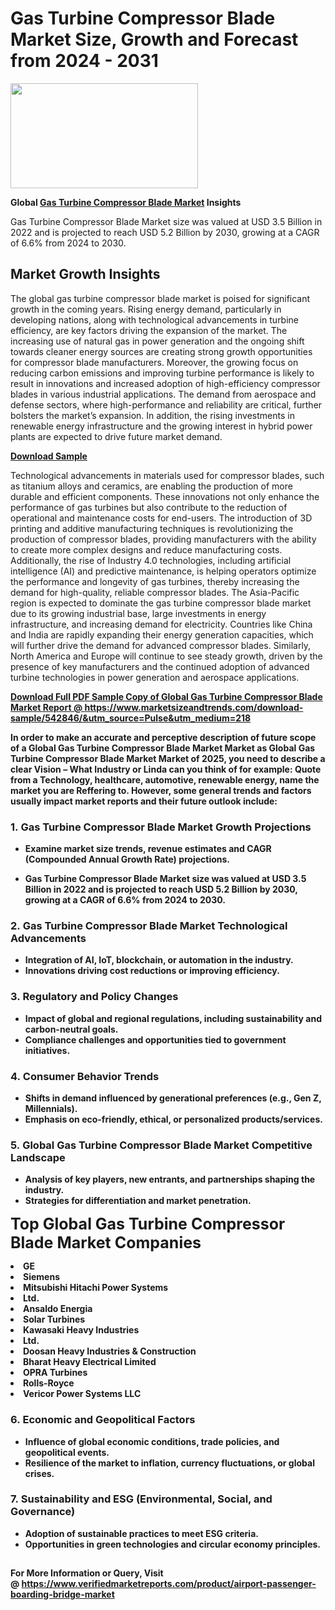 <H1>Gas Turbine Compressor Blade Market Size, Growth and Forecast from 2024 - 2031</H1><img class="aligncenter size-medium wp-image-584254" src="https://thirdeyenews.in/wp-content/uploads/2024/09/Global-Market-Research-300x168.jpeg" alt="" width="300" height="168" /><p><strong>Global&nbsp;<a href="https://www.marketsizeandtrends.com/download-sample/542846/&amp;utm_source=Pulse&amp;utm_medium=218">Gas Turbine Compressor Blade Market</a> Insights</strong></p><p>Gas Turbine Compressor Blade Market size was valued at USD 3.5 Billion in 2022 and is projected to reach USD 5.2 Billion by 2030, growing at a CAGR of 6.6% from 2024 to 2030.</p><p><h2>Market Growth Insights</h2> <p>The global gas turbine compressor blade market is poised for significant growth in the coming years. Rising energy demand, particularly in developing nations, along with technological advancements in turbine efficiency, are key factors driving the expansion of the market. The increasing use of natural gas in power generation and the ongoing shift towards cleaner energy sources are creating strong growth opportunities for compressor blade manufacturers. Moreover, the growing focus on reducing carbon emissions and improving turbine performance is likely to result in innovations and increased adoption of high-efficiency compressor blades in various industrial applications. The demand from aerospace and defense sectors, where high-performance and reliability are critical, further bolsters the market’s expansion. In addition, the rising investments in renewable energy infrastructure and the growing interest in hybrid power plants are expected to drive future market demand.</p> <p><strong><a href="#">Download Sample</a></strong></p> <p>Technological advancements in materials used for compressor blades, such as titanium alloys and ceramics, are enabling the production of more durable and efficient components. These innovations not only enhance the performance of gas turbines but also contribute to the reduction of operational and maintenance costs for end-users. The introduction of 3D printing and additive manufacturing techniques is revolutionizing the production of compressor blades, providing manufacturers with the ability to create more complex designs and reduce manufacturing costs. Additionally, the rise of Industry 4.0 technologies, including artificial intelligence (AI) and predictive maintenance, is helping operators optimize the performance and longevity of gas turbines, thereby increasing the demand for high-quality, reliable compressor blades. The Asia-Pacific region is expected to dominate the gas turbine compressor blade market due to its growing industrial base, large investments in energy infrastructure, and increasing demand for electricity. Countries like China and India are rapidly expanding their energy generation capacities, which will further drive the demand for advanced compressor blades. Similarly, North America and Europe will continue to see steady growth, driven by the presence of key manufacturers and the continued adoption of advanced turbine technologies in power generation and aerospace applications. <p><strong><a href="#"></p><p><span class=""><strong>Download Full PDF Sample Copy of Global Gas Turbine Compressor Blade Market Report</strong> @ <a href="https://www.marketsizeandtrends.com/download-sample/542846/&amp;utm_source=Pulse&amp;utm_medium=218" target="_blank">https://www.marketsizeandtrends.com/download-sample/542846/&amp;utm_source=Pulse&amp;utm_medium=218</a></span></p><p>In order to make an accurate and perceptive description of future scope of a Global&nbsp;Gas Turbine Compressor Blade Market Market as Global&nbsp;Gas Turbine Compressor Blade Market Market of 2025, you need to describe a clear Vision &ndash; What Industry or Linda can you think of for example: Quote from a Technology, healthcare, automotive, renewable energy, name the market you are Reffering to. However, some general trends and factors usually impact market reports and their future outlook include:</p><h3>1.&nbsp;<strong>Gas Turbine Compressor Blade Market Growth Projections</strong></h3><ul><li>Examine market size trends, revenue estimates and CAGR (Compounded Annual Growth Rate) projections.</li><li><p>Gas Turbine Compressor Blade Market size was valued at USD 3.5 Billion in 2022 and is projected to reach USD 5.2 Billion by 2030, growing at a CAGR of 6.6% from 2024 to 2030.</p></li></ul><h3>2.&nbsp;<strong>Gas Turbine Compressor Blade Market Technological Advancements</strong></h3><ul><li>Integration of AI, IoT, blockchain, or automation in the industry.</li><li>Innovations driving cost reductions or improving efficiency.</li></ul><h3>3.&nbsp;<strong>Regulatory and Policy Changes</strong></h3><ul><li>Impact of global and regional regulations, including sustainability and carbon-neutral goals.</li><li>Compliance challenges and opportunities tied to government initiatives.</li></ul><h3>4.&nbsp;<strong>Consumer Behavior Trends</strong></h3><ul><li>Shifts in demand influenced by generational preferences (e.g., Gen Z, Millennials).</li><li>Emphasis on eco-friendly, ethical, or personalized products/services.</li></ul><h3>5.&nbsp;<strong>Global Gas Turbine Compressor Blade Market Competitive Landscape</strong></h3><ul><li>Analysis of key players, new entrants, and partnerships shaping the industry.</li><li>Strategies for differentiation and market penetration.</li></ul><p data-pm-slice="1 1 []"><span style="color: inherit; font-family: inherit; font-size: 25px;">Top Global Gas Turbine Compressor Blade Market Companies</span></p><div class="" data-test-id=""><p><li>GE</li><li> Siemens</li><li> Mitsubishi Hitachi Power Systems</li><li> Ltd.</li><li> Ansaldo Energia</li><li> Solar Turbines</li><li> Kawasaki Heavy Industries</li><li> Ltd.</li><li> Doosan Heavy Industries & Construction</li><li> Bharat Heavy Electrical Limited</li><li> OPRA Turbines</li><li> Rolls-Royce</li><li> Vericor Power Systems LLC</li></p></div><h3>6.&nbsp;<strong>Economic and Geopolitical Factors</strong></h3><ul><li>Influence of global economic conditions, trade policies, and geopolitical events.</li><li>Resilience of the market to inflation, currency fluctuations, or global crises.</li></ul><h3>7.&nbsp;<strong>Sustainability and ESG (Environmental, Social, and Governance)</strong></h3><ul><li>Adoption of sustainable practices to meet ESG criteria.</li><li>Opportunities in green technologies and circular economy principles.</li></ul><h2><strong style="font-size: 14px;">For More Information or Query, Visit @&nbsp;</strong><a style="background-color: #ffffff; font-size: 14px;" href="https://www.marketsizeandtrends.com/report/gas-turbine-compressor-blade-market/" target="_blank">https://www.verifiedmarketreports.com/product/airport-passenger-boarding-bridge-market</a></h2>
